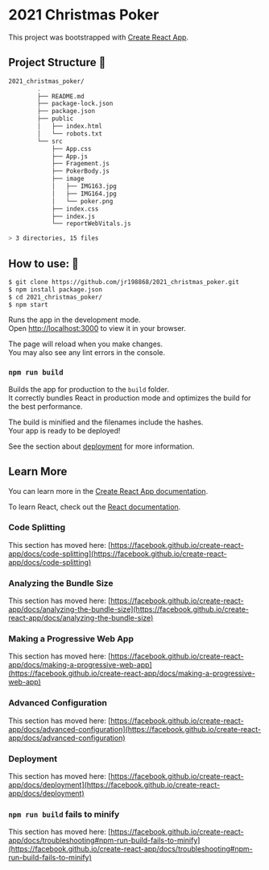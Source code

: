 # 2021 Christmas Poker

This project was bootstrapped with [Create React App](https://github.com/facebook/create-react-app).

## Project Structure 🚀

```sh
2021_christmas_poker/
        .
        ├── README.md
        ├── package-lock.json
        ├── package.json
        ├── public
        │   ├── index.html
        │   └── robots.txt
        └── src
            ├── App.css
            ├── App.js
            ├── Fragement.js
            ├── PokerBody.js
            ├── image
            │   ├── IMG163.jpg
            │   ├── IMG164.jpg
            │   └── poker.png
            ├── index.css
            ├── index.js
            └── reportWebVitals.js

> 3 directories, 15 files
```

## How to use: 🚀

```sh
$ git clone https://github.com/jr198868/2021_christmas_poker.git
$ npm install package.json
$ cd 2021_christmas_poker/
$ npm start
```

Runs the app in the development mode.\
Open [http://localhost:3000](http://localhost:3000) to view it in your browser.

The page will reload when you make changes.\
You may also see any lint errors in the console.

### `npm run build`

Builds the app for production to the `build` folder.\
It correctly bundles React in production mode and optimizes the build for the best performance.

The build is minified and the filenames include the hashes.\
Your app is ready to be deployed!

See the section about [deployment](https://facebook.github.io/create-react-app/docs/deployment) for more information.

## Learn More

You can learn more in the [Create React App documentation](https://facebook.github.io/create-react-app/docs/getting-started).

To learn React, check out the [React documentation](https://reactjs.org/).

### Code Splitting

This section has moved here: [https://facebook.github.io/create-react-app/docs/code-splitting](https://facebook.github.io/create-react-app/docs/code-splitting)

### Analyzing the Bundle Size

This section has moved here: [https://facebook.github.io/create-react-app/docs/analyzing-the-bundle-size](https://facebook.github.io/create-react-app/docs/analyzing-the-bundle-size)

### Making a Progressive Web App

This section has moved here: [https://facebook.github.io/create-react-app/docs/making-a-progressive-web-app](https://facebook.github.io/create-react-app/docs/making-a-progressive-web-app)

### Advanced Configuration

This section has moved here: [https://facebook.github.io/create-react-app/docs/advanced-configuration](https://facebook.github.io/create-react-app/docs/advanced-configuration)

### Deployment

This section has moved here: [https://facebook.github.io/create-react-app/docs/deployment](https://facebook.github.io/create-react-app/docs/deployment)

### `npm run build` fails to minify

This section has moved here: [https://facebook.github.io/create-react-app/docs/troubleshooting#npm-run-build-fails-to-minify](https://facebook.github.io/create-react-app/docs/troubleshooting#npm-run-build-fails-to-minify)
